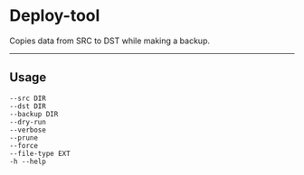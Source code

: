# Deploy-tool

Copies data from SRC to DST while making a backup.

---
## Usage
    --src DIR
    --dst DIR
    --backup DIR
    --dry-run
    --verbose
    --prune
    --force
    --file-type EXT
    -h --help

### 
```deploytool --src /home/user1/code/site-code --dst /var/www/webpage --file-type .html 
